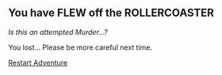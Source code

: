 ## You have FLEW off the ROLLERCOASTER
<i>Is this an attempted Murder...?</i>

You lost... Please be more careful next time.

[Restart Adventure](go-out.md)